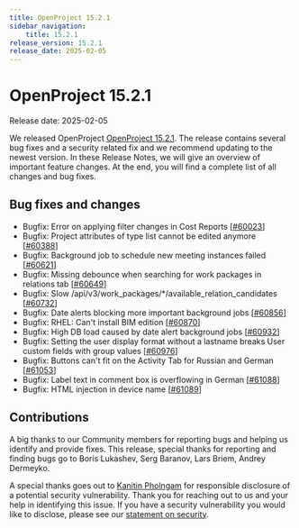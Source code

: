 ```yaml
---
title: OpenProject 15.2.1
sidebar_navigation:
    title: 15.2.1
release_version: 15.2.1
release_date: 2025-02-05
---
```


# OpenProject 15.2.1

Release date: 2025-02-05

We released OpenProject [OpenProject 15.2.1](https://community.openproject.org/versions/2170).
The release contains several bug fixes and a security related fix and we recommend updating to the newest version.
In these Release Notes, we will give an overview of important feature changes.
At the end, you will find a complete list of all changes and bug fixes.

<!--more-->

## Bug fixes and changes

<!-- Warning: Anything within the below lines will be automatically removed by the release script -->
<!-- BEGIN AUTOMATED SECTION -->

- Bugfix: Error on applying filter changes in Cost Reports \[[#60023](https://community.openproject.org/wp/60023)\]
- Bugfix: Project attributes of type list cannot be edited anymore \[[#60388](https://community.openproject.org/wp/60388)\]
- Bugfix: Background job to schedule new meeting instances failed \[[#60621](https://community.openproject.org/wp/60621)\]
- Bugfix: Missing debounce when searching for work packages in relations tab \[[#60649](https://community.openproject.org/wp/60649)\]
- Bugfix: Slow /api/v3/work\_packages/\*/available\_relation\_candidates \[[#60732](https://community.openproject.org/wp/60732)\]
- Bugfix: Date alerts blocking more important background jobs \[[#60856](https://community.openproject.org/wp/60856)\]
- Bugfix: RHEL: Can&#39;t install BIM edition \[[#60870](https://community.openproject.org/wp/60870)\]
- Bugfix: High DB load caused by date alert background jobs \[[#60932](https://community.openproject.org/wp/60932)\]
- Bugfix: Setting the user display format without a lastname breaks User custom fields with group values \[[#60976](https://community.openproject.org/wp/60976)\]
- Bugfix: Buttons can&#39;t fit on the Activity Tab for Russian and German \[[#61053](https://community.openproject.org/wp/61053)\]
- Bugfix: Label text in comment box is overflowing in German \[[#61088](https://community.openproject.org/wp/61088)\]
- Bugfix: HTML injection in device name \[[#61089](https://community.openproject.org/wp/61089)\]

<!-- END AUTOMATED SECTION -->
<!-- Warning: Anything above this line will be automatically removed by the release script -->

## Contributions
A big thanks to our Community members for reporting bugs and helping us identify and provide fixes.
This release, special thanks for reporting and finding bugs go to Boris Lukashev, Serg Baranov, Lars Briem, Andrey Dermeyko.

A special thanks goes out to [Kanitin Pholngam](https://github.com/meanknt) for responsible disclosure of a potential security vulnerability. Thank you for reaching out to us and your help in identifying this issue. If you have a security vulnerability you would like to disclose, please see our [statement on security](../../security-and-privacy/statement-on-security/).
